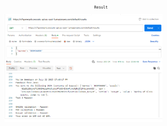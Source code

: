                                             Result

![Output](./result.PNG)

                                                

